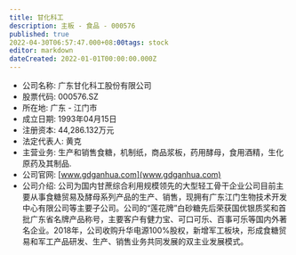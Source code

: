 ```yaml
---
title: 甘化科工
description: 主板 - 食品 - 000576
published: true
2022-04-30T06:57:47.000+08:00tags: stock
editor: markdown
dateCreated: 2022-01-01T00:00:00.000Z
---
```


- 公司名称: 广东甘化科工股份有限公司
- 股票代码: 000576.SZ
- 所在地: 广东 - 江门市
- 成立日期: 1993年04月15日
- 注册资本: 44,286.132万元
- 法定代表人: 黄克
- 主营业务: 生产和销售食糖，机制纸，商品浆板，药用酵母，食用酒精，生化原药及其制品.
- 公司官网: [www.gdganhua.com](www.gdganhua.com)
- 公司介绍: 公司为国内甘蔗综合利用规模领先的大型轻工骨干企业公司目前主要从事食糖贸易及酵母系列产品的生产、销售，现拥有广东江门生物技术开发中心有限公司等主要子公司。公司的“莲花牌”白砂糖先后荣获国优银质奖和首批广东省名牌产品称号，主要客户有健力宝、可口可乐、百事可乐等国内外著名企业。2018年，公司收购升华电源100%股权，新增军工板块，形成食糖贸易和军工产品研发、生产、销售业务共同发展的双主业发展模式。


